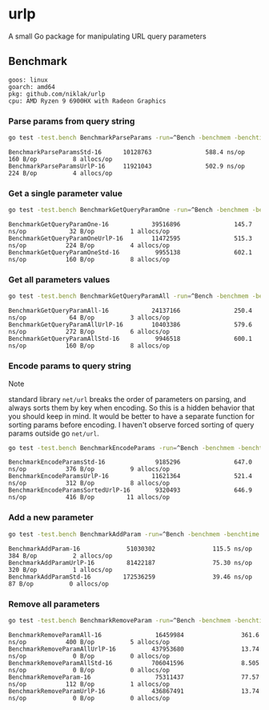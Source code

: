 # urlp
A small Go package for manipulating URL query parameters

## Benchmark




```
goos: linux
goarch: amd64
pkg: github.com/niklak/urlp
cpu: AMD Ryzen 9 6900HX with Radeon Graphics
```

### Parse params from query string

```bash
go test -test.bench BenchmarkParseParams -run=^Bench -benchmem -benchtime 5s ./test
```

```
BenchmarkParseParamsStd-16      10128763               588.4 ns/op           160 B/op          8 allocs/op
BenchmarkParseParamsUrlP-16     11921043               502.9 ns/op           224 B/op          4 allocs/op
```

### Get a single parameter value

```bash
go test -test.bench BenchmarkGetQueryParamOne -run=^Bench -benchmem -benchtime 5s ./test
```

```
BenchmarkGetQueryParamOne-16            39516896               145.7 ns/op            32 B/op          1 allocs/op
BenchmarkGetQueryParamOneUrlP-16        11472595               515.3 ns/op           224 B/op          4 allocs/op
BenchmarkGetQueryParamOneStd-16          9955138               602.1 ns/op           160 B/op          8 allocs/op
```

### Get all parameters values

```bash
go test -test.bench BenchmarkGetQueryParamAll -run=^Bench -benchmem -benchtime 5s ./test
```

```
BenchmarkGetQueryParamAll-16            24137166               250.4 ns/op            64 B/op          3 allocs/op
BenchmarkGetQueryParamAllUrlP-16        10403386               579.6 ns/op           272 B/op          6 allocs/op
BenchmarkGetQueryParamAllStd-16          9946518               600.1 ns/op           160 B/op          8 allocs/op
```

### Encode params to query string

> [!NOTE]
> standard library `net/url` breaks the order of parameters on parsing, and always sorts them by key when encoding.
> So this is a hidden behavior that you should keep in mind.
> It would be better to have a separate function for sorting params before encoding. I haven't observe forced sorting of query params outside go `net/url`.

```bash
go test -test.bench BenchmarkEncodeParams -run=^Bench -benchmem -benchtime 5s ./test
```

```
BenchmarkEncodeParamsStd-16              9185296               647.0 ns/op           376 B/op          9 allocs/op
BenchmarkEncodeParamsUrlP-16            11621364               521.4 ns/op           312 B/op          8 allocs/op
BenchmarkEncodeParamsSortedUrlP-16       9320493               646.9 ns/op           416 B/op         11 allocs/op
```

### Add a new parameter

```bash
go test -test.bench BenchmarkAddParam -run=^Bench -benchmem -benchtime 5s ./test
```

```
BenchmarkAddParam-16             51030302                115.5 ns/op          384 B/op          2 allocs/op
BenchmarkAddParamUrlP-16         81422187                75.30 ns/op          320 B/op          1 allocs/op
BenchmarkAddParamStd-16         172536259                39.46 ns/op           87 B/op          0 allocs/op
```

### Remove all parameters

```bash
go test -test.bench BenchmarkRemoveParam -run=^Bench -benchmem -benchtime 5s ./test
```

```
BenchmarkRemoveParamAll-16               16459984                361.6 ns/op           400 B/op          5 allocs/op
BenchmarkRemoveParamAllUrlP-16          437953680                13.74 ns/op             0 B/op          0 allocs/op
BenchmarkRemoveParamAllStd-16           706041596                8.505 ns/op             0 B/op          0 allocs/op
BenchmarkRemoveParam-16                  75311437                77.57 ns/op           112 B/op          1 allocs/op
BenchmarkRemoveParamUrlP-16             436867491                13.74 ns/op             0 B/op          0 allocs/op
```